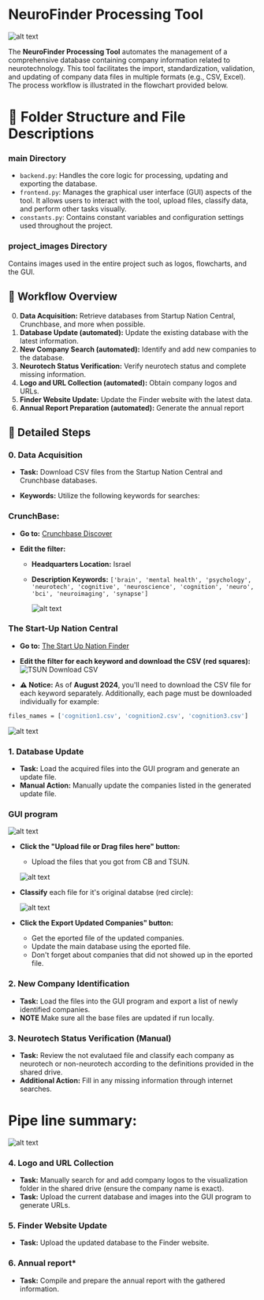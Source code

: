# NeuroFinder Processing Tool

![alt text](project_images/neurofinder_logo.png)

The **NeuroFinder Processing Tool** automates the management of a comprehensive database containing company information related to neurotechnology. This tool facilitates the import, standardization, validation, and updating of company data files in multiple formats (e.g., CSV, Excel). The process workflow is illustrated in the flowchart provided below.


# 📁 Folder Structure and File Descriptions

### main Directory
* `backend.py`: Handles the core logic for processing, updating and exporting the database.
* `frontend.py`: Manages the graphical user interface (GUI) aspects of the tool. It allows users to interact with the tool, upload files, classify data, and perform other tasks visually.
* `constants.py`: Contains constant variables and configuration settings used throughout the project.

### project_images Directory
Contains images used in the entire project such as logos, flowcharts, and the GUI.

## 🚀 Workflow Overview
0. **Data Acquisition:** Retrieve databases from Startup Nation Central, Crunchbase, and more when possible.
1. **Database Update (automated):** Update the existing database with the latest information.
2. **New Company Search (automated):** Identify and add new companies to the database.
3. **Neurotech Status Verification:** Verify neurotech status and complete missing information.
4. **Logo and URL Collection (automated):** Obtain company logos and URLs.
5. **Finder Website Update:** Update the Finder website with the latest data.
6. **Annual Report Preparation (automated):** Generate the annual report

## 📝 Detailed Steps


### 0. Data Acquisition

- **Task:** Download CSV files from the Startup Nation Central and Crunchbase databases.

- **Keywords:** Utilize the following keywords for searches:

### CrunchBase:


- **Go to:** [Crunchbase Discover](https://www.crunchbase.com/discover/organization.companies/faa124b91c5c4a8f27dac94b4c96279c)

- **Edit the filter:**  
  - **Headquarters Location:** Israel  
  - **Description Keywords:** `['brain', 'mental health', 'psychology', 'neurotech', 'cognitive', 'neuroscience', 'cognition', 'neuro', 'bci', 'neuroimaging', 'synapse']`

    ![alt text](project_images/cb_filters.png)

### The Start-Up Nation Central

- **Go to:** [The Start Up Nation Finder](https://finder.startupnationcentral.org/startups/search?&status=Active)

- **Edit the filter for each keyword and download the CSV (red squares):**
![TSUN Download CSV](project_images/tsun_download_csv.png)

- **⚠️ Notice:** As of **August 2024**, you'll need to download the CSV file for each keyword separately. Additionally, each page must be downloaded individually for example:

```bash
files_names = ['cognition1.csv', 'cognition2.csv', 'cognition3.csv']
```

![alt text](project_images/csv_on_way_tsun.png)


### 1. Database Update
* **Task:** Load the acquired files into the GUI program and generate an update file.
* **Manual Action:** Manually update the companies listed in the generated update file.
### GUI program
![alt text](project_images/gui.png)
- **Click the "Upload file or Drag files here" button:**  
  - Upload the files that you got from CB and TSUN.
  
  ![alt text](project_images/uploading_all_files.png)

- **Classify** each file for it's original databse (red circle):

  ![alt text](project_images/loading_files_types.png)


- **Click the Export Updated Companies" button:**
  - Get the eported file of the updated companies.
  - Update the main database using the eported file.
  - Don't forget about companies that did not showed up in the eported file.

### 2. New Company Identification
* **Task:** Load the files into the GUI program and export a list of newly identified companies.
* **NOTE** Make sure all the base files are updated if run locally.

### 3. Neurotech Status Verification (Manual)
* **Task:** Review the not evalutaed file and classify each company as neurotech or non-neurotech according to the definitions provided in the shared drive.
* **Additional Action:** Fill in any missing information through internet searches.

# Pipe line summary:
![alt text](project_images/pipeline.jpeg)


### 4. Logo and URL Collection
* **Task:** Manually search for and add company logos to the visualization folder in the shared drive (ensure the company name is exact).
* **Task:** Upload the current database and images into the GUI program to generate URLs.

### 5. Finder Website Update
* **Task:** Upload the updated database to the Finder website.

### 6. Annual report*
* **Task:** Compile and prepare the annual report with the gathered information.




